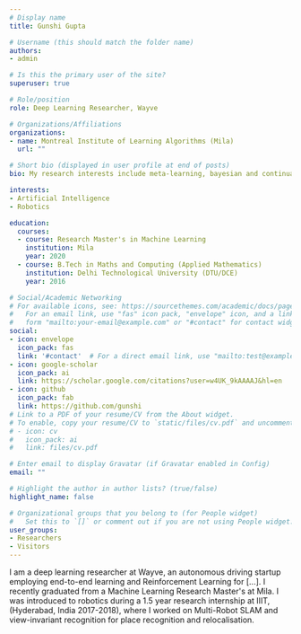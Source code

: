 ```yaml
---
# Display name
title: Gunshi Gupta

# Username (this should match the folder name)
authors:
- admin

# Is this the primary user of the site?
superuser: true

# Role/position
role: Deep Learning Researcher, Wayve

# Organizations/Affiliations
organizations:
- name: Montreal Institute of Learning Algorithms (Mila)
  url: ""

# Short bio (displayed in user profile at end of posts)
bio: My research interests include meta-learning, bayesian and continual deep learning, robotics.

interests:
- Artificial Intelligence
- Robotics

education:
  courses:
  - course: Research Master's in Machine Learning
    institution: Mila
    year: 2020
  - course: B.Tech in Maths and Computing (Applied Mathematics)
    institution: Delhi Technological University (DTU/DCE)
    year: 2016

# Social/Academic Networking
# For available icons, see: https://sourcethemes.com/academic/docs/page-builder/#icons
#   For an email link, use "fas" icon pack, "envelope" icon, and a link in the
#   form "mailto:your-email@example.com" or "#contact" for contact widget.
social:
- icon: envelope
  icon_pack: fas
  link: '#contact'  # For a direct email link, use "mailto:test@example.org".
- icon: google-scholar
  icon_pack: ai
  link: https://scholar.google.com/citations?user=w4UK_9kAAAAJ&hl=en
- icon: github
  icon_pack: fab
  link: https://github.com/gunshi
# Link to a PDF of your resume/CV from the About widget.
# To enable, copy your resume/CV to `static/files/cv.pdf` and uncomment the lines below.
# - icon: cv
#   icon_pack: ai
#   link: files/cv.pdf

# Enter email to display Gravatar (if Gravatar enabled in Config)
email: ""

# Highlight the author in author lists? (true/false)
highlight_name: false

# Organizational groups that you belong to (for People widget)
#   Set this to `[]` or comment out if you are not using People widget.
user_groups:
- Researchers
- Visitors
---
```


I am a deep learning researcher at Wayve, an autonomous driving startup employing end-to-end learning and Reinforcement Learning for [...].
I recently graduated from a Machine Learning Research Master's at Mila.
I was introduced to robotics during a 1.5 year research internship at IIIT, (Hyderabad, India 2017-2018), where I worked on Multi-Robot SLAM and view-invariant recognition for place recognition and relocalisation.
